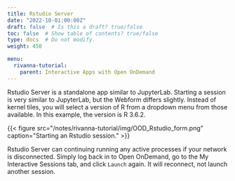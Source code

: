 ```yaml
---
title: Rstudio Server
date: "2022-10-01:00:00Z"
draft: false  # Is this a draft? true/false
toc: false  # Show table of contents? true/false
type: docs  # Do not modify.
weight: 450

menu:
  rivanna-tutorial:
    parent: Interactive Apps with Open OnDemand
---
```


Rstudio Server is a standalone app similar to JupyterLab. Starting a session is very similar to JupyterLab, but the Webform differs slightly.  Instead of kernel tiles, you will select a version of R from a dropdown menu from those available.  In this example, the version is R 3.6.2.

{{< figure src="/notes/rivanna-tutorial/img/OOD_Rstudio_form.png" caption="Starting an Rstudio session." >}}

Rstudio Server can continuing running any active processes if your network is disconnected.  Simply log back in to Open OnDemand, go to the My Interactive Sessions tab, and click `Launch` again.  It will reconnect, not launch another session.  
